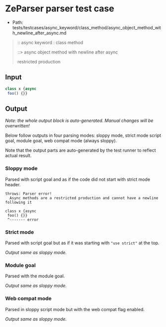 # ZeParser parser test case

- Path: tests/testcases/async_keyword/class_method/async_object_method_with_newline_after_async.md

> :: async keyword : class method
>
> ::> async object method with newline after async
>
> restricted production

## Input

`````js
class x {async 
 foo() {}}
`````

## Output

_Note: the whole output block is auto-generated. Manual changes will be overwritten!_

Below follow outputs in four parsing modes: sloppy mode, strict mode script goal, module goal, web compat mode (always sloppy).

Note that the output parts are auto-generated by the test runner to reflect actual result.

### Sloppy mode

Parsed with script goal and as if the code did not start with strict mode header.

`````
throws: Parser error!
  Async methods are a restricted production and cannot have a newline following it

class x {async
 foo() {}}
 ^------- error
`````

### Strict mode

Parsed with script goal but as if it was starting with `"use strict"` at the top.

_Output same as sloppy mode._

### Module goal

Parsed with the module goal.

_Output same as sloppy mode._

### Web compat mode

Parsed in sloppy script mode but with the web compat flag enabled.

_Output same as sloppy mode._
